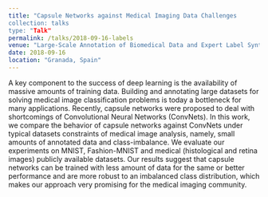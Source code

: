 ```yaml
---
title: "Capsule Networks against Medical Imaging Data Challenges
collection: talks
type: "Talk"
permalink: /talks/2018-09-16-labels
venue: "Large-Scale Annotation of Biomedical Data and Expert Label Synthesis -- LABELS -- MICCAI"
date: 2018-09-16
location: "Granada, Spain"
---
```


A key component to the success of deep learning is the availability of massive amounts of training data. Building and annotating large datasets for solving medical image classification problems is today a bottleneck for many applications. Recently, capsule networks were proposed to deal with shortcomings of Convolutional Neural Networks (ConvNets). In this work, we compare the behavior of capsule networks against ConvNets under typical datasets constraints of medical image analysis, namely, small amounts of annotated data and class-imbalance. We evaluate our experiments on MNIST, Fashion-MNIST and medical (histological and retina images) publicly available datasets. Our results suggest that capsule networks can be trained with less amount of data for the same or better performance and are more robust to an imbalanced class distribution, which makes our approach very promising for the medical imaging community.